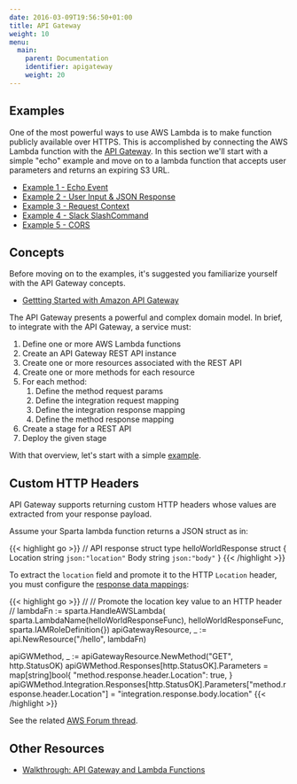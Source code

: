 ```yaml
---
date: 2016-03-09T19:56:50+01:00
title: API Gateway
weight: 10
menu:
  main:
    parent: Documentation
    identifier: apigateway
    weight: 20
---
```


## Examples

One of the most powerful ways to use AWS Lambda is to make function publicly available over HTTPS.  This is accomplished by connecting the AWS Lambda function with the [API Gateway](https://aws.amazon.com/api-gateway/).  In this section we'll start with a simple "echo" example and move on to a lambda function that accepts user parameters and returns an expiring S3 URL.

  * [Example 1 - Echo Event](/reference/apigateway/echo_event)
  * [Example 2 - User Input & JSON Response](/reference/apigateway/user_input)
  * [Example 3 - Request Context](/reference/apigateway/context)
  * [Example 4 - Slack SlashCommand](/reference/apigateway/slack)
  * [Example 5 - CORS](/reference/apigateway/cors)

## Concepts

Before moving on to the examples, it's suggested you familiarize yourself with the API Gateway concepts.

  * [Gettting Started with Amazon API Gateway](http://docs.aws.amazon.com/apigateway/latest/developerguide/getting-started-intro.html)

The API Gateway presents a powerful and complex domain model.  In brief, to integrate with the API Gateway, a service must:

  1. Define one or more AWS Lambda functions
  1. Create an API Gateway REST API instance
  1. Create one or more resources associated with the REST API
  1. Create one or more methods for each resource
  1. For each method:
      1. Define the method request params
      1. Define the integration request mapping
      1. Define the integration response mapping
      1. Define the method response mapping
  1. Create a stage for a REST API
  1. Deploy the given stage

With that overview, let's start with a simple [example](/reference/apigateway/echo_event).


## Custom HTTP Headers

API Gateway supports returning custom HTTP headers whose values are extracted from your response payload.

Assume your Sparta lambda function returns a JSON struct as in:

{{< highlight go >}}
// API response struct
type helloWorldResponse struct {
  Location string `json:"location"`
  Body     string `json:"body"`
}
{{< /highlight >}}

To extract the `location` field and promote it to the HTTP `Location` header, you must configure the [response data mappings](http://docs.aws.amazon.com/apigateway/latest/developerguide/request-response-data-mappings.html
):


{{< highlight go >}}
//
// Promote the location key value to an HTTP header
//
  lambdaFn := sparta.HandleAWSLambda(
    sparta.LambdaName(helloWorldResponseFunc),
    helloWorldResponseFunc,
    sparta.IAMRoleDefinition{})
	apiGatewayResource, _ := api.NewResource("/hello", lambdaFn)

apiGWMethod, _ := apiGatewayResource.NewMethod("GET", http.StatusOK)
apiGWMethod.Responses[http.StatusOK].Parameters = map[string]bool{
  "method.response.header.Location": true,
}
apiGWMethod.Integration.Responses[http.StatusOK].Parameters["method.response.header.Location"] =
  "integration.response.body.location"
{{< /highlight >}}

See the related [AWS Forum thread](https://forums.aws.amazon.com/thread.jspa?threadID=199443).


## Other Resources
  * [Walkthrough: API Gateway and Lambda Functions](http://docs.aws.amazon.com/apigateway/latest/developerguide/getting-started.html)
